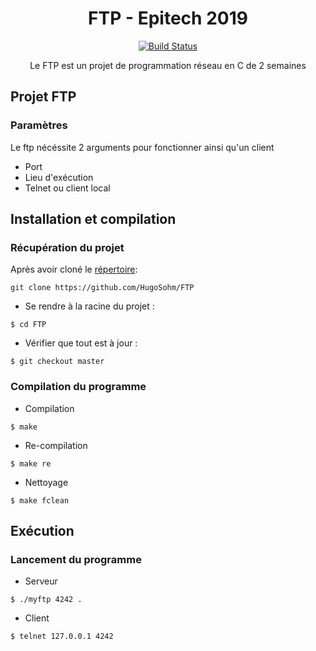 <div align="center"><h1>FTP - Epitech 2019</h1>

[![Build Status](https://travis-ci.org/HugoSohm/FTP.svg?branch=master)](https://travis-ci.org/HugoSohm/FTP)

Le FTP est un projet de programmation réseau en C de 2 semaines

</div>

## Projet FTP

### Paramètres

Le ftp nécéssite 2 arguments pour fonctionner ainsi qu'un client

- Port
- Lieu d'exécution
- Telnet ou client local

## Installation et compilation

### Récupération du projet

Après avoir cloné le [répertoire](https://github.com/HugoSohm/FTP):

```
git clone https://github.com/HugoSohm/FTP
```

- Se rendre à la racine du projet :

```
$ cd FTP
```

- Vérifier que tout est à jour :

```
$ git checkout master
```

### Compilation du programme

- Compilation

```
$ make
```

- Re-compilation

```
$ make re
```

- Nettoyage

```
$ make fclean
```

## Exécution

### Lancement du programme

- Serveur
```
$ ./myftp 4242 .
```

- Client
```
$ telnet 127.0.0.1 4242
```
